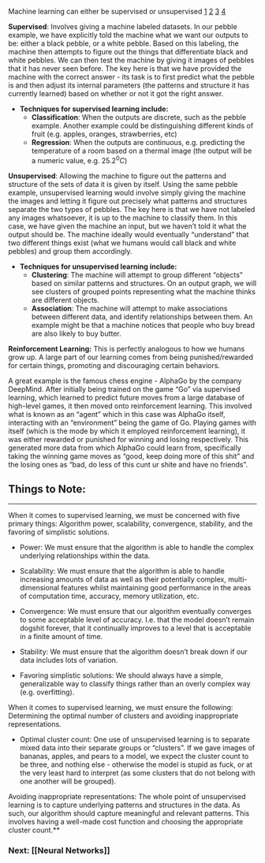 Machine learning can either be supervised or unsupervised [1](https://www.seldon.io/supervised-vs-unsupervised-learning-explained) [2](https://www.javatpoint.com/difference-between-supervised-and-unsupervised-learning#:~:text=Supervised%20learning%20algorithms%20are%20trained,does%20not%20take%20any%20feedback.) [3](https://www.ibm.com/cloud/blog/supervised-vs-unsupervised-learning) [4](https://www.youtube.com/watch?v=W01tIRP_Rqs)
  
  **Supervised**: Involves giving a machine labeled datasets. In our pebble example, we have explicitly told the machine what we want our outputs to be: either a black pebble, or a white pebble. Based on this labeling, the machine then attempts to figure out the things that differentiate black and white pebbles. We can then test the machine by giving it images of pebbles that it has never seen before. The key here is that we have provided the machine with the correct answer - its task is to first predict what the pebble is and then adjust its internal parameters (the patterns and structure it has currently learned) based on whether or not it got the right answer.

- **Techniques for supervised learning include:**
	- **Classification**: When the outputs are discrete, such as the pebble example. Another example could be distinguishing different kinds of fruit (e.g. apples, oranges, strawberries, etc)
	- **Regression**: When the outputs are continuous, e.g. predicting the temperature of a room based on a thermal image (the output will be a numeric value, e.g. $25.2^0 C$)



**Unsupervised**: Allowing the machine to figure out the patterns and structure of the sets of data it is given by itself. Using the same pebble example, unsupervised learning would involve simply giving the machine the images and letting it figure out precisely what patterns and structures separate the two types of pebbles. The key here is that we have not labeled any images whatsoever, it is up to the machine to classify them. In this case, we have given the machine an input, but we haven’t told it what the output should be. The machine ideally would eventually “understand” that two different things exist (what we humans would call black and white pebbles) and group them accordingly.

- **Techniques for unsupervised learning include:** 
	- **Clustering**: The machine will attempt to group different “objects” based on similar patterns and structures. On an output graph, we will see clusters of grouped points representing what the machine thinks are different objects.
	- **Association**: The machine will attempt to make associations between different data, and identify relationships between them. An example might be that a machine notices that people who buy bread are also likely to buy butter.


**Reinforcement Learning:**
This is perfectly analogous to how we humans grow up. A large part of our learning comes from being punished/rewarded for certain things, promoting and discouraging certain behaviors.

  

A great example is the famous chess engine - AlphaGo by the company DeepMind. After initially being trained on the game “Go” via supervised learning, which learned to predict future moves from a large database of high-level games, it then moved onto reinforcement learning. This involved what is known as an “agent” which in this case was AlphaGo itself, interacting with an “environment” being the game of Go. Playing games with itself (which is the mode by which it employed reinforcement learning), it was either rewarded or punished for winning and losing respectively. This generated more data from which AlphaGo could learn from, specifically taking the winning game moves as “good, keep doing more of this shit” and the losing ones as “bad, do less of this cunt ur shite and have no friends”.

## Things to Note:
***
When it comes to supervised learning, we must be concerned with five primary things: Algorithm power, scalability, convergence, stability, and the favoring of simplistic solutions. 

- Power: We must ensure that the algorithm is able to handle the complex underlying relationships within the data.
    
- Scalability: We must ensure that the algorithm is able to handle increasing amounts of data as well as their potentially complex, multi-dimensional features whilst maintaining good performance in the areas of computation time, accuracy, memory utilization, etc.
    
- Convergence: We must ensure that our algorithm eventually converges to some acceptable level of accuracy. I.e. that the model doesn’t remain dogshit forever, that it continually improves to a level that is acceptable in a finite amount of time.
    
- Stability: We must ensure that the algorithm doesn’t break down if our data includes lots of variation.
    
- Favoring simplistic solutions: We should always have a simple, generalizable way to classify things rather than an overly complex way (e.g. overfitting).
    

When it comes to supervised learning, we must ensure the following: Determining the optimal number of clusters and avoiding inappropriate representations.

- Optimal cluster count: One use of unsupervised learning is to separate mixed data into their separate groups or “clusters”. If we gave images of bananas, apples, and pears to a model, we expect the cluster count to be three, and nothing else - otherwise the model is stupid as fuck, or at the very least hard to interpret (as some clusters that do not belong with one another will be grouped).

Avoiding inappropriate representations: The whole point of unsupervised learning is to capture underlying patterns and structures in the data. As such, our algorithm should capture meaningful and relevant patterns. This involves having a well-made cost function and choosing the appropriate cluster count.**


### Next: [[Neural Networks]]
